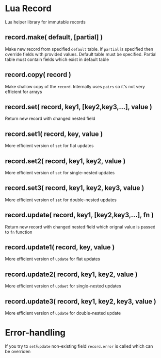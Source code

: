 Lua Record
==========

Lua helper library for immutable records

record.make( default, [partial] )
---------------------------------

Make new record from specified `default` table. If `partial` is specified then
override fields with provided values. Default table must be specified. Partial
table must contain fields which exist in default table

record.copy( record )
---------------------

Make shallow copy of the `record`. Internally uses `pairs` so it's not very
efficient for arrays

record.set( record, key1, [key2,key3,...], value )
--------------------------------------------------

Return new record with changed nested field 

record.set1( record, key, value )
---------------------------------

More efficient version of `set` for flat updates

record.set2( record, key1, key2, value )
----------------------------------------

More efficient version of `set` for single-nested updates

record.set3( record, key1, key2, key3, value )
----------------------------------------------

More efficient version of `set` for double-nested updates

record.update( record, key1, [key2,key3,...], fn )
--------------------------------------------------

Return new record with changed nested field which orignal value is passed to
`fn` function

record.update1( record, key, value )
------------------------------------

More efficient version of `update` for flat updates

record.update2( record, key1, key2, value )
-------------------------------------------

More efficient version of `updaet` for single-nested updates

record.update3( record, key1, key2, key3, value )
-------------------------------------------------

More efficient version of `update` for double-nested update

Error-handling
==============

If you try to `set`/`update` non-existing field `record.error` is
called which can be overriden
